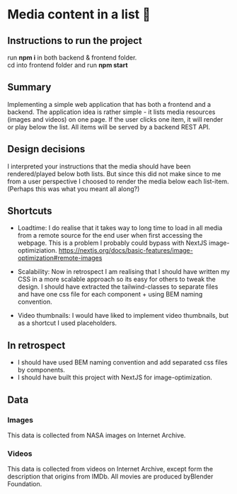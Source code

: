 # Media content in a list 🌱

## Instructions to run the project

run **npm i** in both backend & frontend folder.<br>
cd into frontend folder and run **npm start**

## Summary

Implementing a simple web application that has both a frontend and a backend. The application idea is rather simple - it lists media resources (images and videos) on one page. If the user clicks one item, it will render or play below the list. All items will be served by a backend REST API.

## Design decisions

I interpreted your instructions that the media should have been rendered/played below both lists.
But since this did not make since to me from a user perspective I choosed to render the media below each list-item. (Perhaps this was what you meant all along?)

## Shortcuts

- Loadtime: I do realise that it takes way to long time to load in all media from a remote source for the end user when first accessing the webpage.
  This is a problem I probably could bypass with NextJS image-optimiziation.
  https://nextjs.org/docs/basic-features/image-optimization#remote-images

- Scalability: Now in retrospect I am realising that I should have written my CSS in a more scalable approach so its easy for others to tweak the design.
  I should have extracted the tailwind-classes to separate files and have one css file for each component + using BEM naming convention.

- Video thumbnails: I would have liked to implement video thumbnails, but as a shortcut I used placeholders.

## In retrospect

- I should have used BEM naming convention and add separated css files by components.
- I should have built this project with NextJS for image-optimization.

## Data

### Images
This data is collected from NASA images on Internet Archive.

### Videos
This data is collected from videos on Internet Archive, except form the description that origins from IMDb. All movies are produced byBlender Foundation.
